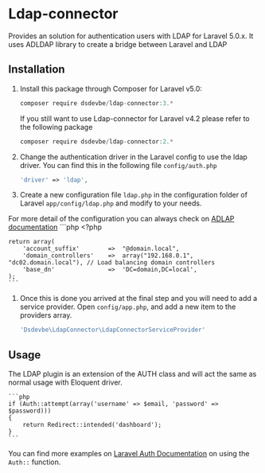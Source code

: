 # Ldap-connector
Provides an solution for authentication users with LDAP for Laravel 5.0.x. It uses ADLDAP library to create a bridge between Laravel and LDAP

## Installation
1. Install this package through Composer for Laravel v5.0:
    ```js
    composer require dsdevbe/ldap-connector:3.*
    ```
    If you still want to use Ldap-connector for Laravel v4.2 please refer to the following package
    ```js
    composer require dsdevbe/ldap-connector:2.*
    ```

1. Change the authentication driver in the Laravel config to use the ldap driver. You can find this in the following file `config/auth.php`

    ```php
    'driver' => 'ldap',
    ```
1. Create a new configuration file `ldap.php` in the configuration folder of Laravel `app/config/ldap.php` and modify to your needs.

For more detail of the configuration you can always check on [ADLAP documentation](http://adldap.sourceforge.net/wiki/doku.php?id=documentation_configuration)
    ```php
    <?php

    return array(
        'account_suffix'        =>  "@domain.local",
        'domain_controllers'    =>  array("192.168.0.1", "dc02.domain.local"), // Load balancing domain controllers
        'base_dn'               =>  'DC=domain,DC=local',
    );
    ```
1. Once this is done you arrived at the final step and you will need to add a service provider. Open `config/app.php`, and add a new item to the providers array.
	
	```php
	'Dsdevbe\LdapConnector\LdapConnectorServiceProvider'
	```

## Usage
The LDAP plugin is an extension of the AUTH class and will act the same as normal usage with Eloquent driver.
    
    ```php
    if (Auth::attempt(array('username' => $email, 'password' => $password)))
    {
        return Redirect::intended('dashboard');
    }
    ```

You can find more examples on [Laravel Auth Documentation](http://laravel.com/docs/security#authenticating-users) on using the `Auth::` function.

